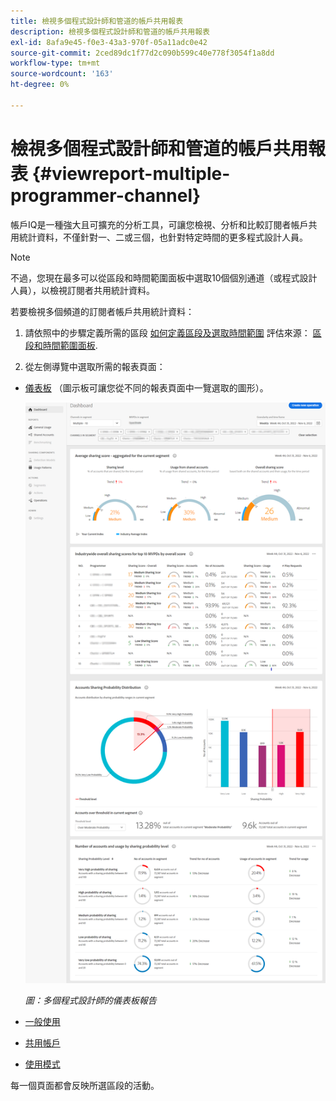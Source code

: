 ```yaml
---
title: 檢視多個程式設計師和管道的帳戶共用報表
description: 檢視多個程式設計師和管道的帳戶共用報表
exl-id: 8afa9e45-f0e3-43a3-970f-05a11adc0e42
source-git-commit: 2ced89dc1f77d2c090b599c40e778f3054f1a8dd
workflow-type: tm+mt
source-wordcount: '163'
ht-degree: 0%

---
```


# 檢視多個程式設計師和管道的帳戶共用報表 {#viewreport-multiple-programmer-channel}

帳戶IQ是一種強大且可擴充的分析工具，可讓您檢視、分析和比較訂閱者帳戶共用統計資料，不僅針對一、二或三個，也針對特定時間的更多程式設計人員。

>[!NOTE]
>
>不過，您現在最多可以從區段和時間範圍面板中選取10個個別通道（或程式設計人員），以檢視訂閱者共用統計資料。

若要檢視多個頻道的訂閱者帳戶共用統計資料：

1. 請依照中的步驟定義所需的區段 [如何定義區段及選取時間範圍](/help/accountiq/howto-select-segment-timeframe.md) 評估來源： [區段和時間範圍面板](/help/accountiq/segments-timeframe.md).

1. 從左側導覽中選取所需的報表頁面：

* [儀表板](/help/accountiq/dashboard.md) （圖示板可讓您從不同的報表頁面中一覽選取的圖形）。

  ![](assets/mult-prog-dashboard.png)

  *圖：多個程式設計師的儀表板報告*

* [一般使用](/help/accountiq/general-usage-reports.md)

* [共用帳戶](/help/accountiq/shared-acc-reports.md)

* [使用模式](/help/accountiq/usage-patterns.md)

每一個頁面都會反映所選區段的活動。
